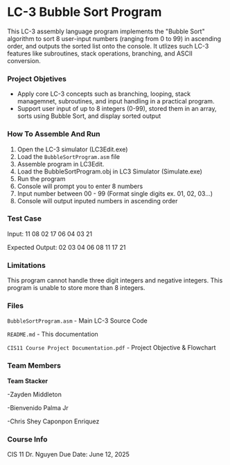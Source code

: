 # LC-3 Bubble Sort Program

This LC-3 assembly language program implements the "Bubble Sort" algorithm to sort 8 user-input numbers (ranging from 0 to 99) in ascending order, and outputs the sorted list onto the console.  It utlizes such LC-3 features like subroutines, stack operations, branching, and ASCII conversion.

### Project Objetives
- Apply core LC-3 concepts such as branching, looping, stack managemnet, subroutines, and input handling in a practical program.
- Support user input of up to 8 integers (0-99), stored them in an array, sorts using Bubble Sort, and display sorted output

### How To Assemble And Run
1. Open the LC-3 simulator (LC3Edit.exe)
2. Load the `BubbleSortProgram.asm` file
3. Assemble program in LC3Edit.
4. Load the BubbleSortProgram.obj in LC3 Simulator (Simulate.exe)
5. Run the program
6. Console will prompt you to enter 8 numbers
7. Input number between 00 - 99 (Format single digits ex. 01, 02, 03...)
8. Console will output inputed numbers in ascending order

   
### Test Case
Input:
11 08 02 17 06 04 03 21

Expected Output:
02 03 04 06 08 11 17 21

### Limitations
This program cannot handle three digit integers and negative integers. This program is unable to store more than 8 integers. 



### Files
`BubbleSortProgram.asm` - Main LC-3 Source Code

`README.md` - This documentation

`CIS11 Course Project Documentation.pdf` -  Project Objective & Flowchart

### Team Members
**Team Stacker**

-Zayden Middleton

-Bienvenido Palma Jr

-Chris Shey Caponpon Enriquez

### Course Info
CIS 11 
Dr. Nguyen
Due Date: June 12, 2025
